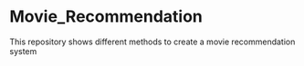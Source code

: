 # Movie_Recommendation
This repository shows different methods to create a movie recommendation system
